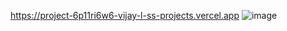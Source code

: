 https://project-6p11ri6w6-vijay-l-ss-projects.vercel.app
![image](https://github.com/RavenesHub/Task-5/assets/122997019/3d114119-1c79-4007-9396-0bf8043aece2)
